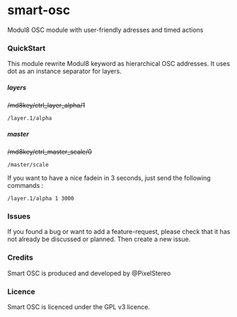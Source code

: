 # smart-osc
Modul8 OSC module with user-friendly adresses and timed actions

### QuickStart
This module rewrite Modul8 keyword as hierarchical OSC addresses. It uses dot as an instance separator for layers.

##### layers
~~/md8key/ctrl_layer_alpha/1~~

    /layer.1/alpha

##### master
~~/md8key/ctrl_master_scale/0~~

    /master/scale

If you want to have a nice fadein in 3 seconds, just send the following commands :    

    /layer.1/alpha 1 3000

### Issues
If you found a bug or want to add a feature-request, please check that it has not already be discussed or planned. Then create a new issue.

### Credits
Smart OSC is produced and developed by @PixelStereo

### Licence
Smart OSC is licenced under the GPL v3 licence.
